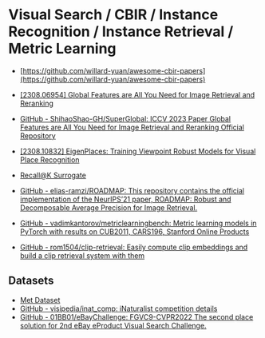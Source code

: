 # Visual Search / CBIR / Instance Recognition / Instance Retrieval / Metric Learning

- [https://github.com/willard-yuan/awesome-cbir-papers](https://github.com/willard-yuan/awesome-cbir-papers)

- [[2308.06954] Global Features are All You Need for Image Retrieval and Reranking](https://arxiv.org/abs/2308.06954)
- [GitHub - ShihaoShao-GH/SuperGlobal: ICCV 2023 Paper Global Features are All You Need for Image Retrieval and Reranking Official Repository](https://github.com/ShihaoShao-GH/SuperGlobal)
- [[2308.10832] EigenPlaces: Training Viewpoint Robust Models for Visual Place Recognition](https://arxiv.org/abs/2308.10832)

- [Recall@K Surrogate](https://github.com/yash0307/RecallatK_surrogate)
- [GitHub - elias-ramzi/ROADMAP: This repository contains the official implementation of the NeurIPS’21 paper, ROADMAP: Robust and Decomposable Average Precision for Image Retrieval.](https://github.com/elias-ramzi/ROADMAP)



- [GitHub - vadimkantorov/metriclearningbench: Metric learning models in PyTorch with results on CUB2011, CARS196, Stanford Online Products](https://github.com/vadimkantorov/metriclearningbench)
- [GitHub - rom1504/clip-retrieval: Easily compute clip embeddings and build a clip retrieval system with them](https://github.com/rom1504/clip-retrieval)
## Datasets

- [Met Dataset](https://github.com/nikosips/met)
- [GitHub - visipedia/inat_comp: iNaturalist competition details](https://github.com/visipedia/inat_comp)
- [GitHub - 01BB01/eBayChallenge: FGVC9-CVPR2022 The second place solution for 2nd eBay eProduct Visual Search Challenge.](https://github.com/01BB01/eBayChallenge)